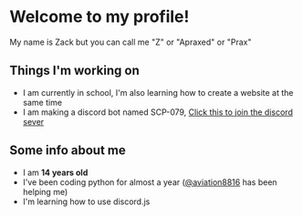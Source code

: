 # Welcome to my profile!
My name is Zack but you can call me "Z" or "Apraxed" or "Prax"

Things I'm working on
-
- I am currently in school, I'm also learning how to create a website at the same time
- I am making a discord bot named SCP-079, [Click this to join the discord sever](https://discord.gg/xDJQR58vgf)

Some info about me
-
- I am **14 years old**
- I've been coding python for almost a year ([@aviation8816](https://github.com/aviation8816) has been helping me)
- I'm learning how to use discord.js

<!---
ZbotDyn0/ZbotDyn0 is a ✨ special ✨ repository because its `README.md` (this on your GitHub profile.
You can click the Preview link to take a look at your changes.
--->
